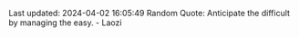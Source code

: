 Last updated: 2024-04-02 16:05:49
Random Quote: Anticipate the difficult by managing the easy. - Laozi